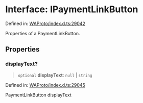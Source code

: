 # Interface: IPaymentLinkButton

Defined in: [WAProto/index.d.ts:29042](https://github.com/Fokusdotid/bail/blob/3856b89f13bbe82f2e10396a28cd4ef2089de845/WAProto/index.d.ts#L29042)

Properties of a PaymentLinkButton.

## Properties

### displayText?

> `optional` **displayText**: `null` \| `string`

Defined in: [WAProto/index.d.ts:29045](https://github.com/Fokusdotid/bail/blob/3856b89f13bbe82f2e10396a28cd4ef2089de845/WAProto/index.d.ts#L29045)

PaymentLinkButton displayText
